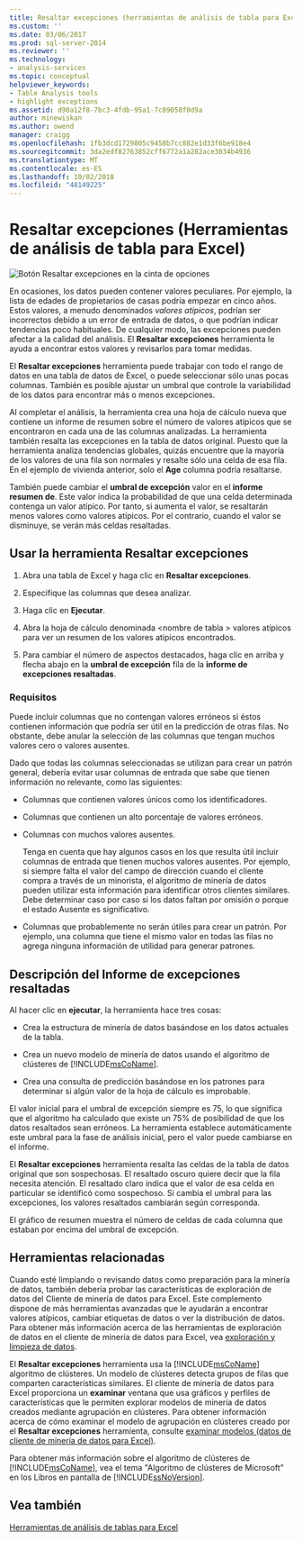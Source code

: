 ```yaml
---
title: Resaltar excepciones (herramientas de análisis de tabla para Excel) | Microsoft Docs
ms.custom: ''
ms.date: 03/06/2017
ms.prod: sql-server-2014
ms.reviewer: ''
ms.technology:
- analysis-services
ms.topic: conceptual
helpviewer_keywords:
- Table Analysis tools
- highlight exceptions
ms.assetid: d90a12f8-7bc3-4fdb-95a1-7c89058f0d9a
author: minewiskan
ms.author: owend
manager: craigg
ms.openlocfilehash: 1fb3dcd1729805c9458b7cc882e1d33f6be918e4
ms.sourcegitcommit: 3da2edf82763852cff6772a1a282ace3034b4936
ms.translationtype: MT
ms.contentlocale: es-ES
ms.lasthandoff: 10/02/2018
ms.locfileid: "48149225"
---
```

# <a name="highlight-exceptions-table-analysis-tools-for-excel"></a>Resaltar excepciones (Herramientas de análisis de tabla para Excel)
  ![Botón Resaltar excepciones en la cinta de opciones](media/tat-highlightex.gif "botón Resaltar excepciones en la cinta de opciones")  
  
 En ocasiones, los datos pueden contener valores peculiares. Por ejemplo, la lista de edades de propietarios de casas podría empezar en cinco años. Estos valores, a menudo denominados *valores atípicos*, podrían ser incorrectos debido a un error de entrada de datos, o que podrían indicar tendencias poco habituales. De cualquier modo, las excepciones pueden afectar a la calidad del análisis. El **Resaltar excepciones** herramienta le ayuda a encontrar estos valores y revisarlos para tomar medidas.  
  
 El **Resaltar excepciones** herramienta puede trabajar con todo el rango de datos en una tabla de datos de Excel, o puede seleccionar sólo unas pocas columnas. También es posible ajustar un umbral que controle la variabilidad de los datos para encontrar más o menos excepciones.  
  
 Al completar el análisis, la herramienta crea una hoja de cálculo nueva que contiene un informe de resumen sobre el número de valores atípicos que se encontraron en cada una de las columnas analizadas. La herramienta también resalta las excepciones en la tabla de datos original. Puesto que la herramienta analiza tendencias globales, quizás encuentre que la mayoría de los valores de una fila son normales y resalte sólo una celda de esa fila. En el ejemplo de vivienda anterior, solo el **Age** columna podría resaltarse.  
  
 También puede cambiar el **umbral de excepción** valor en el **informe resumen de**. Este valor indica la probabilidad de que una celda determinada contenga un valor atípico. Por tanto, si aumenta el valor, se resaltarán menos valores como valores atípicos. Por el contrario, cuando el valor se disminuye, se verán más celdas resaltadas.  
  
## <a name="using-the-highlight-exceptions-tool"></a>Usar la herramienta Resaltar excepciones  
  
1.  Abra una tabla de Excel y haga clic en **Resaltar excepciones**.  
  
2.  Especifique las columnas que desea analizar.  
  
3.  Haga clic en **Ejecutar**.  
  
4.  Abra la hoja de cálculo denominada \<nombre de tabla > valores atípicos para ver un resumen de los valores atípicos encontrados.  
  
5.  Para cambiar el número de aspectos destacados, haga clic en arriba y flecha abajo en la **umbral de excepción** fila de la **informe de excepciones resaltadas**.  
  
### <a name="requirements"></a>Requisitos  
 Puede incluir columnas que no contengan valores erróneos si éstos contienen información que podría ser útil en la predicción de otras filas. No obstante, debe anular la selección de las columnas que tengan muchos valores cero o valores ausentes.  
  
 Dado que todas las columnas seleccionadas se utilizan para crear un patrón general, debería evitar usar columnas de entrada que sabe que tienen información no relevante, como las siguientes:  
  
-   Columnas que contienen valores únicos como los identificadores.  
  
-   Columnas que contienen un alto porcentaje de valores erróneos.  
  
-   Columnas con muchos valores ausentes.  
  
     Tenga en cuenta que hay algunos casos en los que resulta útil incluir columnas de entrada que tienen muchos valores ausentes. Por ejemplo, si siempre falta el valor del campo de dirección cuando el cliente compra a través de un minorista, el algoritmo de minería de datos pueden utilizar esta información para identificar otros clientes similares. Debe determinar caso por caso si los datos faltan por omisión o porque el estado Ausente es significativo.  
  
-   Columnas que probablemente no serán útiles para crear un patrón. Por ejemplo, una columna que tiene el mismo valor en todas las filas no agrega ninguna información de utilidad para generar patrones.  
  
## <a name="understanding-the-highlight-exceptions-report"></a>Descripción del Informe de excepciones resaltadas  
 Al hacer clic en **ejecutar**, la herramienta hace tres cosas:  
  
-   Crea la estructura de minería de datos basándose en los datos actuales de la tabla.  
  
-   Crea un nuevo modelo de minería de datos usando el algoritmo de clústeres de [!INCLUDE[msCoName](../includes/msconame-md.md)].  
  
-   Crea una consulta de predicción basándose en los patrones para determinar si algún valor de la hoja de cálculo es improbable.  
  
 El valor inicial para el umbral de excepción siempre es 75, lo que significa que el algoritmo ha calculado que existe un 75% de posibilidad de que los datos resaltados sean erróneos. La herramienta establece automáticamente este umbral para la fase de análisis inicial, pero el valor puede cambiarse en el informe.  
  
 El **Resaltar excepciones** herramienta resalta las celdas de la tabla de datos original que son sospechosas. El resaltado oscuro quiere decir que la fila necesita atención. El resaltado claro indica que el valor de esa celda en particular se identificó como sospechoso. Si cambia el umbral para las excepciones, los valores resaltados cambiarán según corresponda.  
  
 El gráfico de resumen muestra el número de celdas de cada columna que estaban por encima del umbral de excepción.  
  
## <a name="related-tools"></a>Herramientas relacionadas  
 Cuando esté limpiando o revisando datos como preparación para la minería de datos, también debería probar las características de exploración de datos del Cliente de minería de datos para Excel. Este complemento dispone de más herramientas avanzadas que le ayudarán a encontrar valores atípicos, cambiar etiquetas de datos o ver la distribución de datos. Para obtener más información acerca de las herramientas de exploración de datos en el cliente de minería de datos para Excel, vea [exploración y limpieza de datos](exploring-and-cleaning-data.md).  
  
 El **Resaltar excepciones** herramienta usa la [!INCLUDE[msCoName](../includes/msconame-md.md)] algoritmo de clústeres. Un modelo de clústeres detecta grupos de filas que comparten características similares. El cliente de minería de datos para Excel proporciona un **examinar** ventana que usa gráficos y perfiles de características que le permiten explorar modelos de minería de datos creados mediante agrupación en clústeres. Para obtener información acerca de cómo examinar el modelo de agrupación en clústeres creado por el **Resaltar excepciones** herramienta, consulte [examinar modelos (datos de cliente de minería de datos para Excel)](highlight-exceptions-table-analysis-tools-for-excel.md).  
  
 Para obtener más información sobre el algoritmo de clústeres de [!INCLUDE[msCoName](../includes/msconame-md.md)], vea el tema "Algoritmo de clústeres de Microsoft" en los Libros en pantalla de [!INCLUDE[ssNoVersion](../includes/ssnoversion-md.md)].  
  
## <a name="see-also"></a>Vea también  
 [Herramientas de análisis de tablas para Excel](table-analysis-tools-for-excel.md)  
  
  
